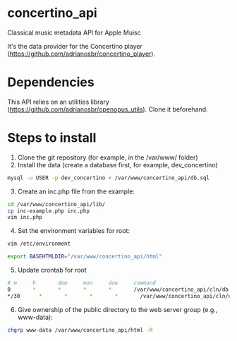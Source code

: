 # concertino_api
Classical music metadata API for Apple Muisc

It's the data provider for the Concertino player (https://github.com/adrianosbr/concertino_player).

# Dependencies

This API relies on an utilities library (https://github.com/adrianosbr/openopus_utils). Clone it beforehand.

# Steps to install

1. Clone the git repository (for example, in the /var/www/ folder)
2. Install the data (create a database first, for example, dev_concertino)

```bash
mysql -u USER -p dev_concertino < /var/www/concertino_api/db.sql
```

3. Create an inc.php file from the example:

```bash
cd /var/www/concertino_api/lib/
cp inc-example.php inc.php
vim inc.php
```

4. Set the environment variables for root:

```bash
vim /etc/environment
```

```bash
export BASEHTMLDIR="/var/www/concertino_api/html"
```

5. Update crontab for root

```bash
# m     h       dom     mon     dow     command
0       *       *       *       *       /var/www/concertino_api/cln/db.sh
*/30      *       *       *       *       /var/www/concertino_api/cln/user.sh
```

6. Give ownership of the public directory to the web server group (e.g., www-data):

```bash
chgrp www-data /var/www/concertino_api/html -R
```